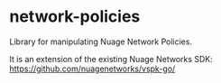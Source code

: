 # network-policies
Library for manipulating Nuage Network Policies. 

It is an extension of the existing Nuage Networks SDK: https://github.com/nuagenetworks/vspk-go/
